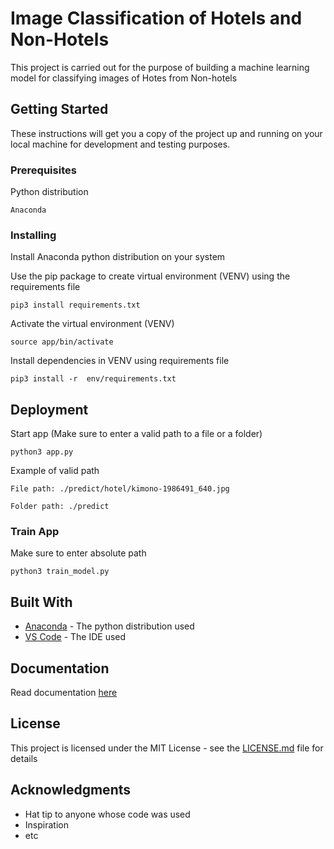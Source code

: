 # Image Classification of Hotels and Non-Hotels

This project is carried out for the purpose of building a machine learning model for classifying images of Hotes from Non-hotels

## Getting Started

These instructions will get you a copy of the project up and running on your local machine for development and testing purposes.

### Prerequisites

Python distribution

```
Anaconda
```

### Installing

Install Anaconda python distribution on your system

Use the pip package to create virtual environment (VENV) using the requirements file

```
pip3 install requirements.txt
```

Activate the virtual environment (VENV)

```
source app/bin/activate
```

Install dependencies in VENV using requirements file

```
pip3 install -r  env/requirements.txt
``` 

## Deployment

Start app (Make sure to enter a valid path to a file or a folder)

```
python3 app.py
```

Example of valid path

```
File path: ./predict/hotel/kimono-1986491_640.jpg

Folder path: ./predict
```

### Train App

Make sure to enter absolute path

```
python3 train_model.py
```

## Built With

* [Anaconda](https://www.anaconda.com/distribution/) - The python distribution used
* [VS Code](https://code.visualstudio.com/) - The IDE used

## Documentation

Read documentation [here](https://docs.google.com/document/d/1rmpzDJTY0VO4IIhxTE0HqCEoa4yUMz3GCE-KlVNshTY/edit?usp=sharing)

## License

This project is licensed under the MIT License - see the [LICENSE.md](LICENSE.md) file for details

## Acknowledgments

* Hat tip to anyone whose code was used
* Inspiration
* etc
